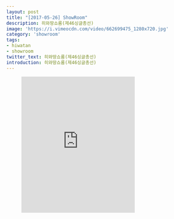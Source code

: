 ```yaml
---
layout: post
title: "[2017-05-26] ShowRoom"
description: 히와땅쇼룸(제46싱글총선)
image: 'https://i.vimeocdn.com/video/662699475_1280x720.jpg'
category: 'showroom'
tags:
- hiwatan
- showroom
twitter_text: 히와땅쇼룸(제46싱글총선)
introduction: 히와땅쇼룸(제46싱글총선)
---
```

<figure class="video_container">
<iframe src="https://player.vimeo.com/video/239665180" height="360" frameborder="0" webkitallowfullscreen mozallowfullscreen allowfullscreen></iframe>
</figure>
